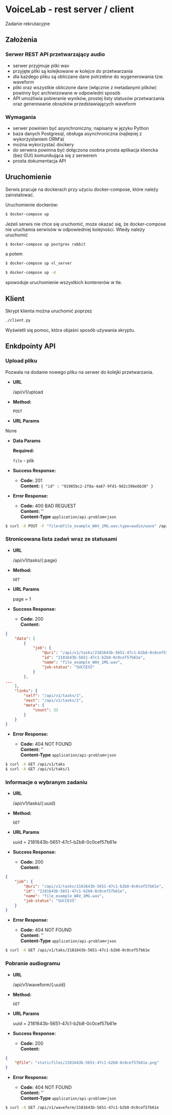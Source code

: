 # VoiceLab - rest server / client

Zadanie rekrutacyjne 

## Założenia

### Serwer REST API przetwarzający audio
* serwer przyjmuje pliki wav
* przyjęte pliki są kolejkowane w kolejce do przetwarzania
* dla każdego pliku są obliczane dane potrzebne do wygenerowania tzw. waveform
* pliki oraz wszystkie obliczone dane (włącznie z metadanymi plików) powinny być archiwizowane w odpowiedni sposób
* API umożliwia pobieranie wyników, prostej listy statusów przetwarzania oraz generowanie obrazków przedstawiających waveform

### Wymagania
* serwer powinien być asynchroniczny, napisany w języku Python
* baza danych Postgresql, obsługa asynchroniczna (najlepiej z wykorzystaniem ORM’a)
* można wykorzystać dockery
* do serwera powinna być dołączona osobna prosta aplikacja kliencka (bez GUI) komunikująca się z serwerem
* prosta dokumentacja API

## Uruchomienie

Serwis pracuje na dockerach przy użyciu docker-compose, które należy zainstalować.

Uruchomienie dockerów:

```bash
$ docker-compose up
```

Jeżeli serwis nie chce się uruchomić, może okazać się, że docker-compose nie uruchamia serwisów w odpowiedniej kolejności. Wtedy należy uruchomić

```bash
$ docker-compose up postgres rabbit
```

a potem 

```bash
$ docker-compose up vl_server
```

```bash
$ docker-compose up -d
```

spowoduje uruchomienie wszystkich kontenerów w tle.

## Klient

Skrypt klienta można uruchomić poprzez
```bash
./client.py
```
 Wyświetli się pomoc, która objaśni sposób używania skryptu.
 
## Enkdpointy API

### Upload pliku

Pozwala na dodanie nowego pliku na serwer do kolejki przetwarzania.

* **URL**

  /api/v1/upload

* **Method:**

  `POST`
  
*  **URL Params**
  
  None

* **Data Params**

   **Required:**
 
   `file` - plik
   
* **Success Response:**

  * **Code:** 201 <br />
    **Content:** `{ "id" : "91985bc2-2f8a-4a67-9fd1-9d2c396e6b30" }`

* **Error Response:**

  * **Code:** 400 BAD REQUEST <br />
    **Content:** ''<br />
    **Content-Type** `application/api-problem+json`
    
```bash
$ curl -X POST -F "file=@file_example_WAV_1MG.wav;type=audio/wave" /api/v1/upload
```

### Stronicowana lista zadań wraz ze statusami

* **URL**

  /api/v1/tasks/{:page}

* **Method:**

  `GET`
  
*  **URL Params**
  
   page = 1
   
* **Success Response:**

  * **Code:** 200 <br />
    **Content:** 
```json
{
    "data": [
        {
            "job": {
                "@uri": "/api/v1/tasks/2181643b-5651-47c1-b2b8-0c0cef57b61e",
                "id": "2181643b-5651-47c1-b2b8-0c0cef57b61e",
                "name": "file_example_WAV_1MG.wav",
                "job-status": "SUCCESS"
            }
        },
...
    ],
    "links": {
        "self": "/api/v1/tasks/1",
        "next": "/api/v1/tasks/2",
        "meta": {
            "count": 33
        }
    }
}
```

* **Error Response:**

  * **Code:** 404 NOT FOUND <br />
    **Content:** ''<br />
    **Content-Type** `application/api-problem+json`
    
```bash
$ curl -X GET /api/v1/taks
$ curl -X GET /api/v1/taks/1
```

### Informacje o wybranym zadaniu

* **URL**

  /api/v1/tasks/{:uuid}

* **Method:**

  `GET`
  
*  **URL Params**
  
   uuid = 2181643b-5651-47c1-b2b8-0c0cef57b61e
   
* **Success Response:**

  * **Code:** 200 <br />
    **Content:** 
```json
{
    "job": {
        "@uri": "/api/v1/tasks/2181643b-5651-47c1-b2b8-0c0cef57b61e",
        "id": "2181643b-5651-47c1-b2b8-0c0cef57b61e",
        "name": "file_example_WAV_1MG.wav",
        "job-status": "SUCCESS"
    }
}
```

* **Error Response:**

  * **Code:** 404 NOT FOUND <br />
    **Content:** ''<br />
    **Content-Type** `application/api-problem+json`
    
```bash
$ curl -X GET /api/v1/taks/2181643b-5651-47c1-b2b8-0c0cef57b61e
```


### Pobranie audiogramu

* **URL**

  /api/v1/waveform/{:uuid}

* **Method:**

  `GET`
  
*  **URL Params**
  
   uuid = 2181643b-5651-47c1-b2b8-0c0cef57b61e
   
* **Success Response:**

  * **Code:** 200 <br />
    **Content:** 
```json
{
    "@file": "staticfiles/2181643b-5651-47c1-b2b8-0c0cef57b61e.png"
}
```

* **Error Response:**

  * **Code:** 404 NOT FOUND <br />
    **Content:** ''<br />
    **Content-Type** `application/api-problem+json`
    
```bash
$ curl -X GET /api/v1/waveform/2181643b-5651-47c1-b2b8-0c0cef57b61e
```
